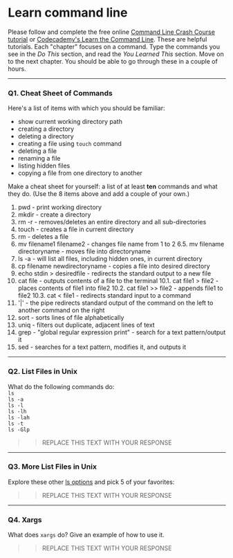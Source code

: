 # Learn command line

Please follow and complete the free online [Command Line Crash Course
tutorial](https://web.archive.org/web/20160708171659/http://cli.learncodethehardway.org/book/) or [Codecademy's Learn the Command Line](https://www.codecademy.com/learn/learn-the-command-line). These are helpful tutorials. Each "chapter" focuses on a command. Type the commands you see in the _Do This_ section, and read the _You Learned This_ section. Move on to the next chapter. You should be able to go through these in a couple of hours.

---

### Q1.  Cheat Sheet of Commands  

Here's a list of items with which you should be familiar:  
* show current working directory path
* creating a directory
* deleting a directory
* creating a file using `touch` command
* deleting a file
* renaming a file
* listing hidden files
* copying a file from one directory to another

Make a cheat sheet for yourself: a list of at least **ten** commands and what they do.  (Use the 8 items above and add a couple of your own.)  

> > 
1. pwd - print working directory
2. mkdir - create a directory
3. rm -r - removes/deletes an entire directory and all sub-directories
4. touch - creates a file in current directory
5. rm - deletes a file
6. mv filename1 filename2 - changes file name from 1 to 2 
6.5. mv filename directoryname - moves file into directoryname
7. ls -a - will list all files, including hidden ones, in current directory
8. cp filename newdirectoryname - copies a file into desired directory
9. echo stdin > desiredfile - redirects the standard output to a new file
10. cat file - outputs contents of a file to the terminal
10.1. cat file1 > file2 - places contents of file1 into file2
10.2. cat file1 >> file2 - appends file1 to file2
10.3. cat < file1 - redirects standard input to a command
11. '|' - the pipe redirects standard output of the command on the left to another command on the right
12. sort - sorts lines of file alphabetically
13. uniq - filters out duplicate, adjacent lines of text
14. grep - "global regular expression print" - search for a text pattern/output it
15. sed - searches for a text pattern, modifies it, and outputs it

---

### Q2.  List Files in Unix   

What do the following commands do:  
`ls`  
`ls -a`  
`ls -l`  
`ls -lh`  
`ls -lah`  
`ls -t`  
`ls -Glp`  

> > REPLACE THIS TEXT WITH YOUR RESPONSE

---

### Q3.  More List Files in Unix  

Explore these other [ls options](http://www.techonthenet.com/unix/basic/ls.php) and pick 5 of your favorites:

> > REPLACE THIS TEXT WITH YOUR RESPONSE

---

### Q4.  Xargs   

What does `xargs` do? Give an example of how to use it.

> > REPLACE THIS TEXT WITH YOUR RESPONSE

 

